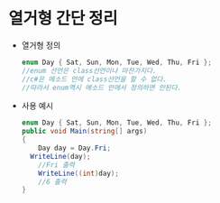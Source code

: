 # 열거형 간단 정리

* 열거형 정의

  ```c#
  enum Day { Sat, Sun, Mon, Tue, Wed, Thu, Fri };
  //enum 선언은 class선언이나 마찬가지다. 
  //c#은 메소드 안에 class선언을 할 수 없다.
  //따라서 enum역시 메소드 안에서 정의하면 안된다.
  ```

* 사용 예시

  ```c#
  enum Day { Sat, Sun, Mon, Tue, Wed, Thu, Fri };
  public void Main(string[] args)
  {
      Day day = Day.Fri;
  	WriteLine(day);
      //Fri 출력
      WriteLine((int)day);
      //6 출력
  }
  ```

  

